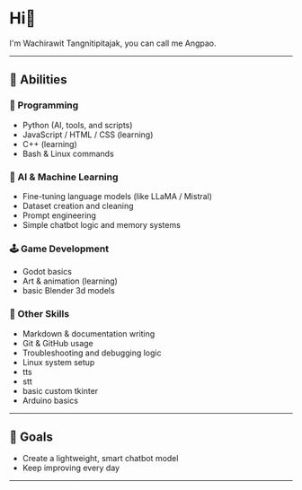 # Hi👋
I'm Wachirawit Tangnitipitajak, you can call me Angpao.

---

## 💪 Abilities

### 🧠 Programming
- Python (AI, tools, and scripts)
- JavaScript / HTML / CSS (learning)
- C++ (learning)
- Bash & Linux commands

### 🤖 AI & Machine Learning
- Fine-tuning language models (like LLaMA / Mistral)
- Dataset creation and cleaning
- Prompt engineering
- Simple chatbot logic and memory systems

### 🕹️ Game Development
- Godot basics
- Art & animation (learning)
- basic Blender 3d models
### 🧩 Other Skills
- Markdown & documentation writing  
- Git & GitHub usage  
- Troubleshooting and debugging logic  
- Linux system setup  
- tts
- stt
- basic custom tkinter
- Arduino basics

---

## 🎯 Goals
- Create a lightweight, smart chatbot model
- Keep improving every day

---

<!--
**ignitears/ignitears** is a ✨ _special_ ✨ repository because its `README.md` (this file) appears on your GitHub profile.

Here are some ideas to get you started:

- 🔭 I’m currently working on ...
- 🌱 I’m currently learning ...
- 👯 I’m looking to collaborate on ...
- 🤔 I’m looking for help with ...
- 💬 Ask me about ...
- 📫 How to reach me: ...
- 😄 Pronouns: ...
- ⚡ Fun fact: ...
-->
